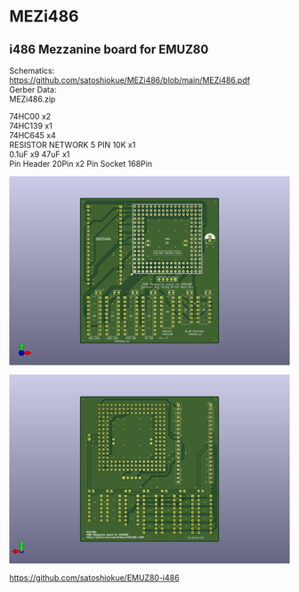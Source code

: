 # MEZi486
## i486 Mezzanine board for EMUZ80  
Schematics:  
https://github.com/satoshiokue/MEZi486/blob/main/MEZi486.pdf  
Gerber Data:  
MEZi486.zip  

74HC00 x2  
74HC139 x1  
74HC645 x4  
RESISTOR NETWORK 5 PIN 10K x1  
0.1uF x9
47uF x1  
Pin Header 20Pin x2
Pin Socket 168Pin

![MEZi486 PCB TOP](https://github.com/satoshiokue/MEZi486/blob/main/MEZi486_top.jpg)  
  
![MEZi486 PCB BOTTOM](https://github.com/satoshiokue/MEZi486/blob/main/MEZi486_bottom.jpg)  

https://github.com/satoshiokue/EMUZ80-i486  
